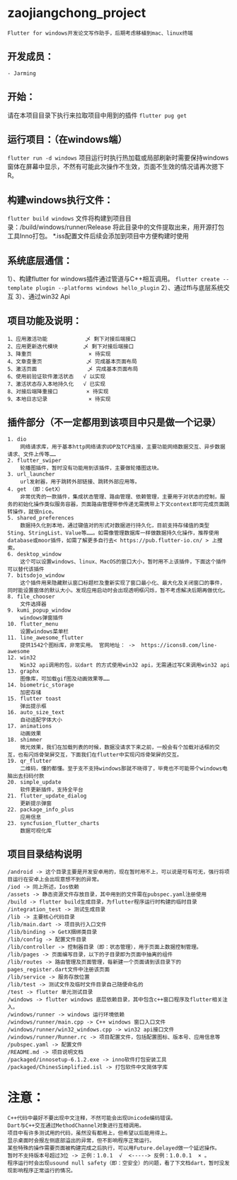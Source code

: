 # zaojiangchong_project

    Flutter for windows开发论文写作助手，后期考虑移植到mac、linux终端

## 开发成员：
    - Jarming

## 开始：
   请在本项目目录下执行来拉取项目中用到的插件
`flutter pug get`

## 运行项目：（在windows端）
`flutter run -d windows` 
项目运行时执行热加载或局部刷新时需要保持windows窗体在屏幕中显示，不然有可能此次操作不生效，页面不生效的情况请再次摁下R。

## 构建windows执行文件：
`flutter build windows` 
文件将构建到项目目录：/build/windows/runner/Release
将此目录中的文件提取出来，用开源打包工具Inno打包。 
*.iss配置文件后续会添加到项目中方便构建时使用

## 系统底层通信：
1）、构建flutter for windows插件通过管道与C++相互调用。
`flutter create --template plugin --platforms windows hello_plugin`
2）、通过ffi与底层系统交互
3）、通过win32 Api

## 项目功能及说明：
    1、应用激活功能            乄 剩下对接后端接口
    2、应用更新迭代模块        乄 剩下对接后端接口
    3、降重页                  × 待实现
    4、文章查重页              乄 完成基本页面布局
    5、激活页面                乄 完成基本页面布局
    6、使用前验证软件激活状态   √ 以实现
    7、激活状态存入本地持久化   √ 已实现
    8、对接后端降重接口         × 待实现
    9、本地日志记录             × 待实现
    

## 插件部分（不一定都用到该项目中只是做一个记录）
    1. dio    
        网络请求库，用于基本http网络请求UDP及TCP连接，主要功能网络数据交互、异步数据请求、文件上传等……
    2. flutter_swiper 
        轮播图插件，暂时没有功能用到该插件，主要做轮播图这块。
    3. url_launcher
        url发射器，用于跳转外部链接、跳转外部应用等。
    4. get （即：GetX）
        非常优秀的一款插件，集成状态管理、路由管理、依赖管理，主要用于对状态的控制，服务的初始化操作类似服务容器，页面路由管理带参传递无需携带上下文context即可完成页面跳转操作，就很nice。
    5. shared_preferences
        数据持久化到本地，通过键值对的形式对数据进行持久化，目前支持存储值的类型Sting、StringList、Value等……。如需像管理数据库一样做数据持久化操作，推荐使用database或moor插件，如需了解更多自行去< https://pub.flutter-io.cn/ > 上搜索。
    6. desktop_window
        这个可以设置windows、linux、MacOS的窗口大小，暂时用不上该插件，下面这个插件可以替代该插件
    7. bitsdojo_window
        这个插件用来隐藏默认窗口标题栏及重新实现了窗口最小化、最大化及关闭窗口的事件，同时能设置窗体的默认大小。发现应用启动时会出现透明框闪烁，暂不考虑解决后期再做优化。
    8. file_chooser
        文件选择器
    9. kumi_popup_window
        windows弹窗插件
    10. flutter_menu
        设置windows菜单栏
    11. line_awesome_flutter
        提供1542个图标库，非常实用。 官网地址： ->  https://icons8.com/line-awesome   
    12. win32
        Win32 api调用的包，以dart 的方式使用win32 api，无需通过写C来调用win32 api
    13. graphx
        图像库，可加载gif图及动画效果等……
    14. biometric_storage
        加密存储
    15. flutter toast
        弹出提示框
    16. auto_size_text
        自动适配字体大小
    17. animations
        动画效果
    18. shimmer
        微光效果，我们在加载列表的时候，数据没请求下来之前，一般会有个加载对话框的交互，也有闪烁骨架屏交互，下面我们在flutter中实现闪烁骨架屏的交互。
    19. qr_flutter
        二维码，懂的都懂。至于支不支持windows那就不晓得了，毕竟也不可能带个windows电脑出去扫码付款
    20. simple_update
        软件更新插件，支持全平台
    21. flutter_update_dialog
        更新提示弹窗
    22. package_info_plus
        应用信息
    23. syncfusion_flutter_charts 
        数据可视化库
        
        
## 项目目录结构说明
    /android -> 这个目录主要是开发安卓用的，现在暂时用不上，可以说是可有可无，强行将项目运行在安卓上会出现意想不到的异常。
    /iod -> 同上所述，Ios依赖
    /assets -> 静态资源文件存放目录，其中用到的文件需在pubspec.yaml注册使用
    /build -> flutter build生成目录，为flutter程序运行时构建的临时目录
    /integration_test -> 测试生成目录
    /lib -> 主要核心代码目录
    /lib/main.dart -> 项目执行入口文件
    /lib/binding -> GetX捆绑类目录
    /lib/config -> 配置文件目录
    /lib/controller -> 控制器目录（即：状态管理），用于页面上数据控制管理。
    /lib/pages -> 页面编写目录，以下的子目录即为页面中抽离的组件
    /lib/routes -> 路由管理及页面管理，每新建一个页面请到该目录下的pages_register.dart文件中注册该页面
    /lib/service -> 服务存放位置
    /lib/test -> 测试文件及临时文件目录自己随便命名的
    /test -> flutter 单元测试目录
    /windows -> flutter windows 底层依赖目录，其中包含c++窗口程序及flutter相关注入。
    /windows/runner -> windows 运行环境依赖
    /windows/runner/main.cpp -> C++ windows 窗口入口文件
    /windows/runner/win32_windows.cpp -> win32 api接口文件
    /windows/runner/Runner.rc -> 项目配置文件，包括配置图标、版本号、应用信息等
    /pubspec.yaml -> 配置文件
    /README.md -> 项目说明文档
    /packaged/innosetup-6.1.2.exe -> inno软件打包安装工具
    /packaged/ChinesSimplified.isl -> 打包软件中文简体字库
    
# 注意：
    C++代码中最好不要出现中文注释，不然可能会出现Unicode编码错误。
    Dart与C++交互通过MethodChannel对象进行互相调用。
    项目中有许多测试用的代码，虽然没有都用上，但希望以后能用得上。
    显示桌面时会报左侧底部溢出的异常，但不影响程序正常运行。
    某些特殊的操作需要页面被构建完成之后执行，可以用Future.delayed做一个延迟操作。
    暂时不支持版本号超过3位 -> 正例：1.0.1  √  <-----> 反例：1.0.0.1  × 。
    程序运行时会出现usound null safety（即：空安全）的问题，看了下文档dart，暂时没发现影响程序正常运行的情况。
